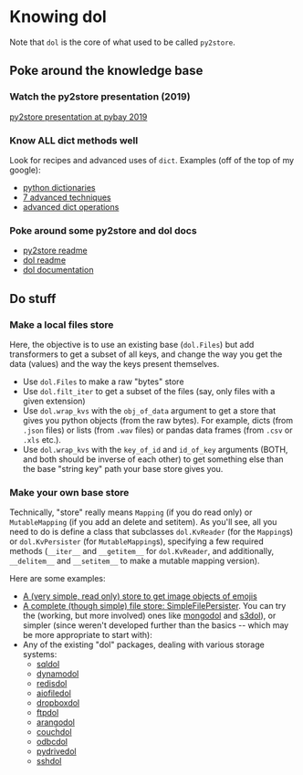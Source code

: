 # Knowing dol

Note that `dol` is the core of what used to be called `py2store`. 


## Poke around the knowledge base

### Watch the py2store presentation (2019)

[py2store presentation at pybay 2019](https://youtu.be/6lx0A6oVM5E)


### Know ALL dict methods well

Look for recipes and advanced uses of `dict`. Examples (off of the top of my google):
* [python dictionaries](https://www.dataquest.io/blog/python-dictionaries/)
* [7 advanced techniques](https://towardsdatascience.com/7-advanced-python-dictionary-techniques-you-should-know-416194d82d2c)
* [advanced dict operations](https://www.python-engineer.com/courses/advancedpython/03-dict/)


### Poke around some py2store and dol docs

* [py2store readme](https://github.com/i2mint/py2store/blob/master/README.md)
* [dol readme](https://github.com/i2mint/dol/blob/master/README.md)
* [dol documentation](https://i2mint.github.io/dol/)


## Do stuff

### Make a local files store

Here, the objective is to use an existing base (`dol.Files`) but add transformers to get a subset of all keys, and 
change the way you get the data (values) and the way the keys present themselves.

* Use `dol.Files` to make a raw "bytes" store
* Use `dol.filt_iter` to get a subset of the files (say, only files with a given extension)
* Use `dol.wrap_kvs` with the `obj_of_data` argument to get a store that gives you python objects (from the raw bytes). For example, dicts (from `.json` files) or lists (from `.wav` files) or pandas data frames (from `.csv` or `.xls` etc.). 
* Use `dol.wrap_kvs` with the `key_of_id` and `id_of_key` arguments (BOTH, and both should be inverse of each other) to get something else than the base "string key" path your base store gives you.


### Make your own base store

Technically, "store" really means `Mapping` (if you do read only) or `MutableMapping` (if you add an delete and setitem). 
As you'll see, all you need to do is define a class that subclasses `dol.KvReader` (for the `Mapping`s) or `dol.KvPersister` (for `MutableMapping`s), specifying a few required methods (`__iter__` and `__getitem__` for `dol.KvReader`, and additionally, `__delitem__` and `__setitem__` to make a mutable mapping version).  

Here are some examples:
* [A (very simple, read only) store to get image objects of emojis]([SimpleFilePersister](https://github.com/i2mint/py2store#a-little-py2store-exercise-a-store-to-get-image-objects-of-emojis))
* [A complete (though simple) file store: SimpleFilePersister](https://github.com/i2mint/py2store#but-how-do-you-change-the-persister). You can try the (working, but more involved) ones like 
[mongodol](https://www.github.com/i2mint/mongodol) and [s3dol](https://www.github.com/i2mint/s3dol)), or simpler (since weren't developed further than the basics -- which may be more appropriate to start with):
* Any of the existing "dol" packages, dealing with various storage systems:
    * [sqldol](https://www.github.com/i2mint/sqldol)
    * [dynamodol](https://www.github.com/i2mint/dynamodol)
    * [redisdol](https://www.github.com/i2mint/redisdol)
    * [aiofiledol](https://www.github.com/i2mint/aiofiledol)
    * [dropboxdol](https://www.github.com/i2mint/dropboxdol)
    * [ftpdol](https://www.github.com/i2mint/ftpdol)
    * [arangodol](https://www.github.com/i2mint/arangodol)
    * [couchdol](https://www.github.com/i2mint/couchdol)
    * [odbcdol](https://www.github.com/i2mint/odbcdol)
    * [pydrivedol](https://www.github.com/i2mint/pydrivedol)
    * [sshdol](https://www.github.com/i2mint/sshdol)


